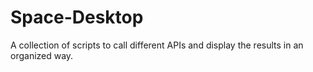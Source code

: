 # Space-Desktop
A collection of scripts to call different APIs and display the results in an organized way.
